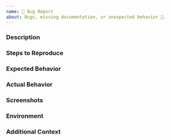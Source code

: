 ```yaml
---
name: 🐛 Bug Report
about: Bugs, missing documentation, or unexpected behavior 🤔.
---
```


### Description
<!-- A clear and concise description of what the bug is. -->

### Steps to Reproduce
<!-- Steps to reproduce the behavior: -->
<!-- 1. Go to '...' -->
<!-- 2. Click on '....' -->
<!-- 3. Scroll down to '....' -->
<!-- 4. See error -->

### Expected Behavior
<!-- A clear and concise description of what you expected to happen. -->

### Actual Behavior
<!-- A clear and concise description of what actually happens. -->

### Screenshots
<!-- If applicable, add screenshots to help explain your problem. -->

### Environment
 <!-- - OS: [e.g. Windows, MacOS, Linux] -->
 <!-- - Browser [e.g. Chrome, Safari] -->
 <!-- - Version [e.g. 22] -->

### Additional Context
<!-- Add any other context about the problem here, such as log files, error messages, or stack traces. -->
